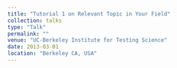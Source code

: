 ```yaml
---
title: "Tutorial 1 on Relevant Topic in Your Field"
collection: talks
type: "Talk"
permalink: ""
venue: "UC-Berkeley Institute for Testing Science"
date: 2013-03-01
location: "Berkeley CA, USA"
---
```

